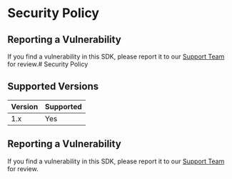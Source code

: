 # Security Policy

## Reporting a Vulnerability

If you find a vulnerability in this SDK, please report it to our [Support Team](mailto:support@bugsnag.com) for review.# Security Policy

## Supported Versions

| Version | Supported          |
| ------- | ------------------ |
| 1.x     | Yes                |

## Reporting a Vulnerability

If you find a vulnerability in this SDK, please report it to our [Support Team](mailto:support@bugsnag.com) for review.